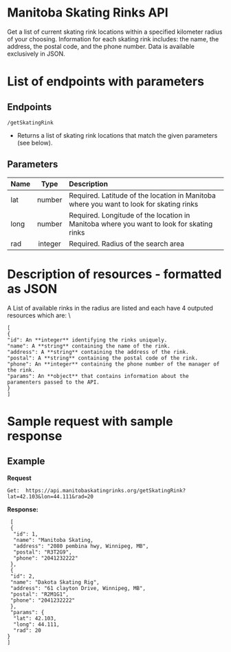 # Manitoba Skating Rinks API

Get a list of current skating rink locations within a specified kilometer radius of your choosing. Information for each skating rink includes: the name, the address, the postal code, and the phone number. Data is available exclusively in JSON.

# List of endpoints with parameters

## Endpoints
`/getSkatingRink`
* Returns a list of skating rink locations that match the given parameters (see below).

## Parameters
| Name        | Type        | Description   |
| :---        |    :----:   |          :--- |
| lat         | number       | Required. Latitude of the location in Manitoba where you want to look for skating  rinks |         |
| long        | number       | Required. Longitude of the location in Manitoba where you want to look for skating  rinks |
| rad         | integer      | Required. Radius of the search area |

# Description of resources - formatted as JSON

A List of available rinks in the radius are listed and each have 4 outputed resources which are: \


    [  
    { 
    "id": An **integer** identifying the rinks uniquely.
    "name": A **string** containing the name of the rink.  
    "address": A **string** containing the address of the rink.  
    "postal": A **string** containing the postal code of the rink.  
    "phone": An **integer** containing the phone number of the manager of the rink.  
    "params": An **object** that contains information about the paramenters passed to the API.  
    }  
    ]


# Sample request with sample response


  

  

## Example

**Request**

    Get:  https://api.manitobaskatingrinks.org/getSkatingRink?lat=42.103&lon=44.111&rad=20

**Response:**

     [
     {
      "id": 1,
      "name": "Manitoba Skating, 
      "address": "2080 pembina hwy, Winnipeg, MB",
      "postal": "R3T2G9", 
      "phone": "2041232222"
     }, 
     {
     "id": 2,
     "name": "Dakota Skating Rig",
     "address": "61 clayton Drive, Winnipeg, MB",
     "postal": "R2M1G1", 
     "phone": "2041232222" 
     },
     "params": {
      "lat": 42.103,
      "long": 44.111,
      "rad": 20
    }
    ]

